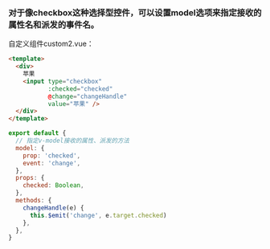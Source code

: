 ### 对于像checkbox这种选择型控件，可以设置model选项来指定接收的属性名和派发的事件名。
自定义组件custom2.vue：  
```html
<template>
  <div>
    苹果
    <input type="checkbox"
           :checked="checked"
           @change="changeHandle"
           value="苹果" />
  </div>
</template>
```
```js
export default {
  // 指定v-model接收的属性、派发的方法
  model: {
    prop: 'checked',
    event: 'change',
  },
  props: {
    checked: Boolean,
  },
  methods: {
    changeHandle(e) {
      this.$emit('change', e.target.checked)
    },
  },
}
```